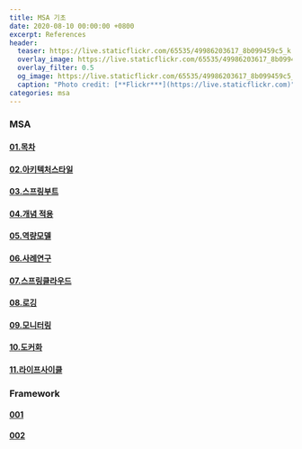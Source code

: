 ```yaml
---
title: MSA 기초
date: 2020-08-10 00:00:00 +0800
excerpt: References
header:
  teaser: https://live.staticflickr.com/65535/49986203617_8b099459c5_k.jpg
  overlay_image: https://live.staticflickr.com/65535/49986203617_8b099459c5_k.jpg
  overlay_filter: 0.5
  og_image: https://live.staticflickr.com/65535/49986203617_8b099459c5_k.jpg
  caption: "Photo credit: [**Flickr***](https://live.staticflickr.com)"
categories: msa
---
```

### MSA

#### [01.목차](https://sftth323-util.s3.ap-northeast-2.amazonaws.com/01.pdf)
#### [02.아키텍처스타일](https://sftth323-util.s3.ap-northeast-2.amazonaws.com/02.pdf)
#### [03.스프링부트](https://sftth323-util.s3.ap-northeast-2.amazonaws.com/03.pdf)
#### [04.개념 적용](https://sftth323-util.s3.ap-northeast-2.amazonaws.com/04.pdf)
#### [05.역량모델](https://sftth323-util.s3.ap-northeast-2.amazonaws.com/05.pdf)
#### [06.사례연구](https://sftth323-util.s3.ap-northeast-2.amazonaws.com/06.pdf)
#### [07.스프링클라우드](https://sftth323-util.s3.ap-northeast-2.amazonaws.com/07.pdf)
#### [08.로깅](https://sftth323-util.s3.ap-northeast-2.amazonaws.com/08.pdf)
#### [09.모니터링](https://sftth323-util.s3.ap-northeast-2.amazonaws.com/09.pdf)
#### [10.도커화](https://sftth323-util.s3.ap-northeast-2.amazonaws.com/10.pdf)
#### [11.라이프사이클](https://sftth323-util.s3.ap-northeast-2.amazonaws.com/11.pdf)

### Framework

#### [001](https://sftth323-util.s3.ap-northeast-2.amazonaws.com/001.pdf)
#### [002](https://sftth323-util.s3.ap-northeast-2.amazonaws.com/002.pdf)